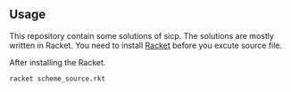 ## Usage

This repository contain some solutions of sicp. The solutions are mostly written in Racket. You need to install [Racket](https://racket-lang.org/) before you excute source file.

After installing the Racket.

```
racket scheme_source.rkt
```
